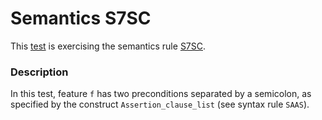 # Semantics S7SC

This [test](.) is exercising the semantics rule [S7SC](../Readme.md).

### Description

In this test, feature `f` has two preconditions separated by a semicolon, as specified by the construct `Assertion_clause_list` (see syntax rule `SAAS`).
